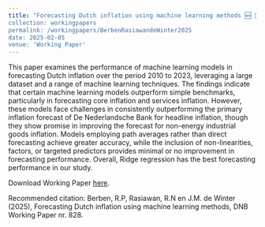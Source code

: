 ```yaml
---
title: "Forecasting Dutch inflation using machine learning methods 🆕 🚀
collection: workingpapers
permalink: /workingpapers/BerbenRasiawandeWinter2025
date: 2025-02-05
venue: 'Working Paper'
---
```

This paper examines the performance of machine learning models in forecasting Dutch inflation over the period 2010 to 2023, leveraging a large dataset and a range of machine learning techniques. The findings indicate that certain machine learning models outperform simple benchmarks, particularly in forecasting core inflation and services inflation. However, these models face challenges in consistently outperforming the primary inflation forecast of De Nederlandsche Bank for headline inflation, though they show promise in improving the forecast for non-energy industrial goods inflation. Models employing path averages rather than direct forecasting achieve greater accuracy, while the inclusion of non-linearities, factors, or targeted predictors provides minimal or no improvement in forecasting performance. Overall, Ridge regression has the best forecasting performance in our study.

Download Working Paper [here](https://www.dnb.nl/media/2v0iatgr/working_paper_no-828.pdf).

Recommended citation: Berben, R.P, Rasiawan, R.N en J.M. de Winter (2025), Forecasting Dutch inflation using machine learning methods, DNB Working Paper nr. 828.
